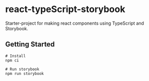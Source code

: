 # react-typeScript-storybook

Starter-project for making react components using TypeScript and Storybook.

## Getting Started

    # Install
    npm ci

    # Run storybook
    npm run storybook
